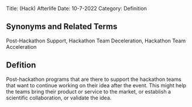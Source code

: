 Title: (Hack) Afterlife
Date: 10-7-2022
Category: Definition

## Synonyms and Related Terms
Post-Hackathon Support, Hackathon Team Deceleration, Hackathon Team Acceleration

## Defition

Post-hackathon programs that are there to support the hackathon teams that want to continue working on their idea after the event.  This might help the teams bring their product or service to the market, or establish a scientific collaboration, or validate the idea.